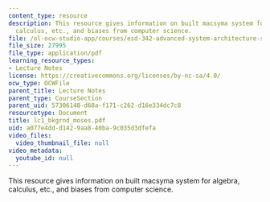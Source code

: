 ```yaml
---
content_type: resource
description: This resource gives information on built macsyma system for algebra,
  calculus, etc., and biases from computer science.
file: /ol-ocw-studio-app/courses/esd-342-advanced-system-architecture-spring-2006/a077e4ddd1429aa840ba9c035d3dfefa_lc1_bkgrnd_moses.pdf
file_size: 27995
file_type: application/pdf
learning_resource_types:
- Lecture Notes
license: https://creativecommons.org/licenses/by-nc-sa/4.0/
ocw_type: OCWFile
parent_title: Lecture Notes
parent_type: CourseSection
parent_uid: 57306148-d68a-f171-c262-d16e334dc7c8
resourcetype: Document
title: lc1_bkgrnd_moses.pdf
uid: a077e4dd-d142-9aa8-40ba-9c035d3dfefa
video_files:
  video_thumbnail_file: null
video_metadata:
  youtube_id: null
---
```

This resource gives information on built macsyma system for algebra, calculus, etc., and biases from computer science.